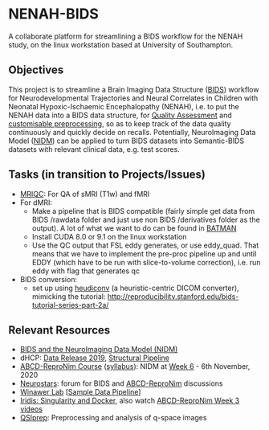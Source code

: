 # NENAH-BIDS
A collaborate platform for streamlining a BIDS workflow for the NENAH study, on the linux workstation based at University of Southampton.

## Objectives
This project is to streamline a Brain Imaging Data Structure ([BIDS](https://bids.neuroimaging.io/)) workflow for Neurodevelopmental Trajectories and Neural Correlates in Children with Neonatal Hypoxic-Ischaemic Encephalopathy (NENAH), i.e. to put the NENAH data into a BIDS data structure, for [Quality Assessment](https://mriqc.readthedocs.io/en/latest/) and [customisable preprocessing](https://fmriprep.org/en/stable/), so as to keep track of the data quality continuously and quickly decide on recalls. Potentially, NeuroImaging Data Model ([NIDM](http://nidm.nidash.org/)) can be applied to turn BIDS datasets into Semantic-BIDS datasets with relevant clinical data, e.g. test scores.

## Tasks (in transition to Projects/Issues)
 - [MRIQC](https://mriqc.readthedocs.io/en/stable/): For QA of sMRI (T1w) and fMRI
 - For dMRI: 
     - Make a pipeline that is BIDS compatible (fairly simple get data from BIDS /rawdata folder and just use non BIDS /derivatives folder as the output). A lot of what we want to do can be found in [BATMAN](https://mfr.osf.io/render?url=https://osf.io/pm9ba/?direct%26mode=render%26action=download%26mode=render)
     - Install CUDA 8.0 or 9.1 on the linux workstation
     - Use the QC output that FSL eddy generates, or use eddy_quad. That means that we have to implement the pre-proc pipeline up and until EDDY (which have to be run with slice-to-volume correction), i.e. run eddy with flag that generates qc
 - BIDS conversion: 
     - set up using [heudiconv](https://heudiconv.readthedocs.io/en/latest/) (a heuristic-centric DICOM converter), mimicking the tutorial: http://reproducibility.stanford.edu/bids-tutorial-series-part-2a/

## Relevant Resources
 - [BIDS and the NeuroImaging Data Model (NIDM)](https://f1000research.com/documents/8-1329)
 - dHCP: [Data Release 2019](https://drive.google.com/file/d/197g9afbg9uzBt04qYYAIhmTOvI3nXrhI/view), [Structural Pipeline](https://github.com/BioMedIA/dhcp-structural-pipeline)
 - [ABCD-ReproNim Course](https://www.abcd-repronim.org/index.html) ([syllabus](https://docs.google.com/document/d/1uStMP9DwdkVMsBVyudLywuz1ucTNttpzqN0UjIKssTA/edit?usp=sharing)): NIDM at [Week 6](https://abcd-repronim.github.io/materials/week-6/) - 6th November, 2020
 - [Neurostars](https://neurostars.org/): forum for BIDS and [ABCD-ReproNim](https://neurostars.org/c/abcd-repronim/232) discussions
 - [Winawer Lab](https://wikis.nyu.edu/display/winawerlab/home) [[Sample Data Pipeline](https://wikis.nyu.edu/display/winawerlab/Sample+Data+Pipeline)]
 - [Iridis: Singularity and Docker](https://hpc.soton.ac.uk/redmine/projects/iridis-5-support/wiki/Docker_and_Singularity), also watch [ABCD-ReproNim Week 3 videos](https://abcd-repronim.github.io/materials/week-3/)
 - [QSIprep](https://qsiprep.readthedocs.io/en/latest/): Preprocessing and analysis of q-space images
